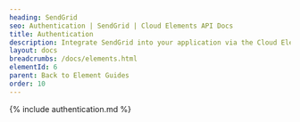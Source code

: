 ```yaml
---
heading: SendGrid
seo: Authentication | SendGrid | Cloud Elements API Docs
title: Authentication
description: Integrate SendGrid into your application via the Cloud Elements APIs.
layout: docs
breadcrumbs: /docs/elements.html
elementId: 6
parent: Back to Element Guides
order: 10
---
```


{% include authentication.md %}
